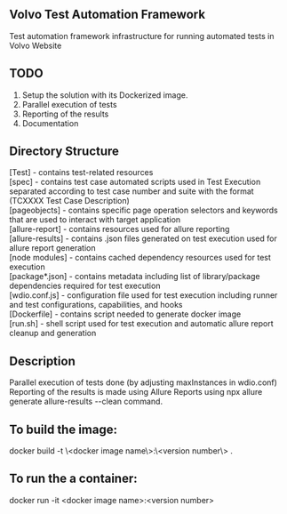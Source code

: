 ## Volvo  Test Automation Framework 
Test automation framework infrastructure for running automated tests in Volvo Website

## TODO
1. Setup the solution with its Dockerized image.
2. Parallel execution of tests
3. Reporting of the results
4. Documentation 

## Directory Structure
[Test] - contains test-related resources    
[spec] - contains test case automated scripts used in Test Execution separated according to test case number and suite with the format (TCXXXX Test Case Description)    
[pageobjects] - contains specific page operation selectors and keywords that are used to interact with target application   
[allure-report] - contains resources used for allure reporting    
[allure-results] - contains .json files generated on test execution used for allure report generation    
[node modules] - contains cached dependency resources used for test execution   
[package*.json] - contains metadata including list of library/package dependencies required for test execution    
[wdio.conf.js] - configuration file used for test execution including runner and test configurations, capabilities, and hooks   
[Dockerfile] - contains script needed to generate docker image   
[run.sh] - shell script used for test execution and automatic allure report cleanup and generation  

## Description
Parallel execution of tests done (by adjusting maxInstances in wdio.conf)  
Reporting of the results is made using Allure Reports using npx allure generate allure-results --clean  command.

## To build the image:
docker build -t \\<docker image name\\>:\\<version number\\> .

## To run the a container:
  docker run -it \<docker image name\>:\<version number>
